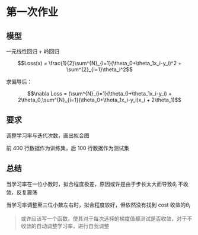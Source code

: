 # 第一次作业

## 模型

一元线性回归 + 岭回归

$$Loss(x) = \frac{1}{2}\sum^{N}_{i=1}(\theta_0+\theta_1x_i-y_i)^2 + \sum^{2}_{i=1}\theta_i^2$$

求偏导后：

$$\nabla Loss = (\sum^{N}_{i=1}(\theta_0+\theta_1x_i-y_i) + 2\theta_0,\sum^{N}_{i=1}(\theta_0+\theta_1x_i-y_i)x_i + 2\theta_1)$$

## 要求

调整学习率与迭代次数，画出拟合图

前 400 行数据作为训练集，后 100 行数据作为测试集

## 总结

当学习率在一位小数时，拟合程度极差，原因或许是由于步长太大而导致$\theta_i$ 不收敛，反复震荡

当学习率调整至三位小数左右时，拟合程度较好，但依然没有找到 cost 收敛的$\theta_i$

> 或许应该写一个函数，使其对于每次选择的梯度值都测试是否收敛，对于不收敛的自动调整学习率，进行自我调整
